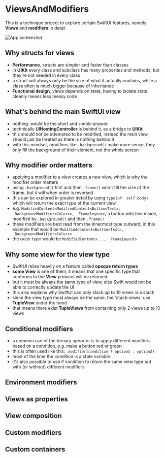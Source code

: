 # ViewsAndModifiers

This is a technique project to explore certain SwiftUI features, namely **Views** and **modifiers**  in detail

![App screenshot](ViewsAndModifiers.png)


## Why structs for views
- **Performance**, structs are simpler and faster than classes
- in __UIKit__ every class and subclass has many properties and methods, but they're not needed in every class
- a struct will always only be the size of what it actually contains, while a class often is much bigger because of inheritance
- **Functional design**, views depends on state, having to isolate state cleanly means less messy code

## What's behind the main SwiftUI view
- nothing. would be the short and simple answer
- technically **UIHostingController** is behind it, as a bridge to **UIKit**
- this should not be attempted to be modified, instead the main view should just be treated as there is nothing behind it
- with this mindset, modifiers like `.background()` make more sense, they only fill the background of their element, not the whole screen

## Why modifier order matters
- applying a modifier to a view creates a new view, which is why the modifier order matters
- using `.background()` first and then `.frame()` won't fill the size of the frame, but it will when order is reversed
- this can be explored in greater detail by using `type(of: self.body)` which will return the exact type of the current view
- e.g. `ModifiedContent<ModifiedContent<Button<Text>, _BackgroundModifier<Color>>, _Frameleyout>`, a button with text inside, modified by `.background()` and then `.frame()`
- these modifiers are best read from the innermost type outward, in this example that would be `ModifiedContent<Button<Text>, _BackgroundModifier<Color>>`
- the outer type would be `ModifiedContent<..., _FrameLayout>`

## Why __some view__ for the view type
- SwiftUI relies heavily on a feature called __opaque return types__
- **some View** is one of them, it means that one specific type that conforms to the **View** protocol will be returned
- but it must be always the same type of view, else Swift would not be able to correctly update the UI
- this also explains why SwiftUI can only stack up to 10 views in a stack
- since the view type must always be the same, the 'stack-views' use **TupleView** under the hood
- that means there exist __TupleViews__ from containing only 2 views up to 10 views

## Conditional modifiers
- a common use of the ternary operator is to apply different modifiers based on a condition, e.g. make a button red or green
- this is often used like this: `.modifier(condition ? option1 : option2)`
- most of the time the condition is a state variable
- it's also possible to use if condition to return the same view type but with (or without) different modifiers

## Environment modifiers

## Views as properties

## View composition

## Custom modifiers

## Custom containers

